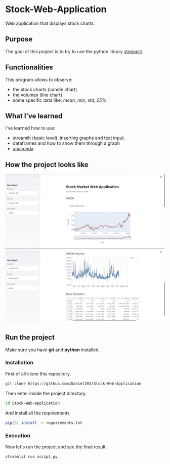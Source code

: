 # Stock-Web-Application

Web application that displays stock charts.

## Purpose

The goal of this project is to try to use the python library [streamlit](https://docs.streamlit.io/en/stable/index.html).

## Functionalities

This program allows to observe:

- the stock charts (candle chart)
- the volumes (line chart)
- some specific data like: _mean, min, std, 25%_

## What I've learned

I've learned how to use:

- streamlit (basic level), inserting graphs and text input.
- dataframes and how to show them through a graph
- [anaconda](https://www.anaconda.com/)

## How the project looks like

![first image](img/Screen1.jpg)
![second image](img/Screen2.jpg)

## Run the project

Make sure you have **git** and **python** installed.

### Installation

First of all clone this repository.

```bash
git clone https://github.com/Daniel203/Stock-Web-Application
```

Then enter inside the project directory.

```bash
cd Stock-Web-Application
```

And install all the requirements

```bash
pip[3] install -r requirements.txt
```

### Execution

Now let's run the project and see the final result.

```bash
streamlit run script.py
```
